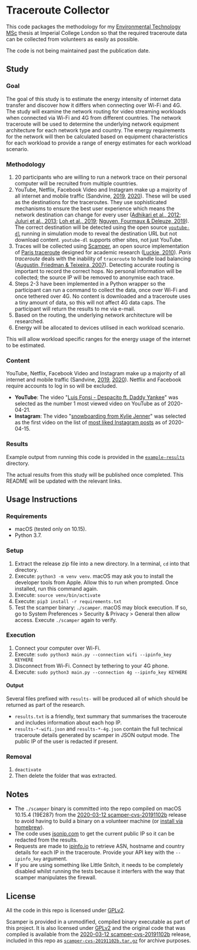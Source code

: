 # Traceroute Collector

This code packages the methodology for my [Environmental Technology MSc](https://www.imperial.ac.uk/environmental-policy/msc/) thesis at Imperial College London so that the required traceroute data can be collected from volunteers as easily as possible.

The code is not being maintained past the publication date.

## Study

### Goal

The goal of this study is to estimate the energy intensity of internet data transfer and discover how it differs when connecting over Wi-Fi and 4G. The study will examine the network routing for video streaming workloads when connected via Wi-Fi and 4G from different countries. The network traceroute will be used to determine the underlying network equipment architecture for each network type and country. The energy requirements for the network will then be calculated based on equipment characteristics for each workload to provide a range of energy estimates for each workload scenario.

### Methodology

1. 20 participants who are willing to run a network trace on their personal computer will be recruited from multiple countries.
2. YouTube, Netflix, Facebook Video and Instagram make up a majority of all internet and mobile traffic (Sandvine, [2019](https://www.sandvine.com/global-internet-phenomena-report-2019), [2020](https://www.sandvine.com/download-report-mobile-internet-phenomena-report-2020-sandvine)). These will be used as the destinations for the traceroutes. They use sophisticated mechanisms to ensure the best user experience which means the network destination can change for every user ([Adhikari et al., 2012](https://doi.org/10.1109/INFCOM.2012.6195644); [Juluri et al., 2013](https://ieeexplore.ieee.org/document/6573037); [Loh et al., 2019](https://doi.org/10.1145/3304109.3325819); [Nguyen, Fourmaux & Deleuze, 2019](https://doi.org/10.1007/978-3-030-14413-5_13)). The correct destination will be detected using the open source [`youtube-dl`](https://ytdl-org.github.io/youtube-dl/index.html ) running in simulation mode to reveal the destination URL but not download content. `youtube-dl` supports other sites, not just YouTube.
3. Traces will be collected using [Scamper](https://www.caida.org/tools/measurement/scamper/), an open source implementation of [Paris traceroute](https://paris-traceroute.net ) designed for academic research ([Luckie, 2010](https://doi.org/10.1145/1879141.1879171)). *Paris traceroute* deals with the inability of `traceroute` to handle load balancing ([Augustin, Friedman & Teixeira, 2007](https://doi.org/10.1109/E2EMON.2007.375313)). Detecting accurate routing is important to record the correct hops. No personal information will be collected; the source IP will be removed to anonymise each trace.
4. Steps 2-3 have been implemented in a Python wrapper so the participant can run a command to collect the data, once over Wi-Fi and once tethered over 4G. No content is downloaded and a traceroute uses a tiny amount of data, so this will not affect 4G data caps. The participant will return the results to me via e-mail.
5. Based on the routing, the underlying network architecture will be researched.
6. Energy will be allocated to devices utilised in each workload scenario.

This will allow workload specific ranges for the energy usage of the internet to be estimated.

### Content

YouTube, Netflix, Facebook Video and Instagram make up a majority of all internet and mobile traffic (Sandvine, [2019](https://www.sandvine.com/global-internet-phenomena-report-2019), [2020](https://www.sandvine.com/download-report-mobile-internet-phenomena-report-2020-sandvine)). Netflix and Facebook require accounts to log in so will be excluded.

* **YouTube**: The video "[Luis Fonsi - Despacito ft. Daddy Yankee](https://www.youtube.com/watch?v=kJQP7kiw5Fk)" was selected as the number 1 most viewed video on YouTube as of 2020-04-21.
* **Instagram**: The video "[snowboarding from Kylie Jenner](https://www.instagram.com/p/B5vhf4innBN/)" was selected as the first video on the list of [most liked Instagram posts](https://en.wikipedia.org/wiki/List_of_most-liked_Instagram_posts) as of 2020-04-15.

### Results

Example output from running this code is provided in the [`example-results`](/example-results) directory.

The actual results from this study will be published once completed. This README will be updated with the relevant links.

## Usage Instructions

### Requirements

* macOS (tested only on 10.15).
* Python 3.7.

### Setup

1. Extract the release zip file into a new directory. In a terminal, `cd` into that directory.
2. Execute: `python3 -m venv venv`. macOS may ask you to install the developer tools from Apple. Allow this to run when prompted. Once installed, run this command again.
3. Execute: `source venv/bin/activate`
4. Execute: `pip3 install -r requirements.txt`
5. Test the scamper binary: `./scamper`. macOS may block execution. If so, go to System Preferences > Security & Privacy > General then allow access. Execute `./scamper` again to verify.

### Execution

1. Connect your computer over Wi-Fi.
2. Execute: `sudo python3 main.py --connection wifi --ipinfo_key KEYHERE`
3. Disconnect from Wi-Fi. Connect by tethering to your 4G phone.
4. Execute: `sudo python3 main.py --connection 4g --ipinfo_key KEYHERE`

#### Output

Several files prefixed with `results-` will be produced all of which should be returned as part of the research.

* `results.txt` is a friendly, text summary that summarises the traceroute and includes information about each hop IP.
* `results-*-wifi.json` and `results-*-4g.json` contain the full technical traceroute details generated by scamper in JSON output mode. The public IP of the user is redacted if present.

### Removal

1. `deactivate`
2. Then delete the folder that was extracted.

## Notes

* The `./scamper` binary is committed into the repo compiled on macOS 10.15.4 (19E287) from the [2020-03-12 scamper-cvs-20191102b](https://www.caida.org/tools/measurement/scamper/code/scamper-cvs-20191102b.tar.gz) release to avoid having to build a binary on a volunteer machine (or [install via homebrew](https://formulae.brew.sh/formula/scamper)).
* The code uses [jsonip.com](https://jsonip.com) to get the current public IP so it can be redacted from the results.
* Requests are made to [ipinfo.io](https://ipinfo.io) to retrieve ASN, hostname and country details for each IP in the traceroute. Provide your API key with the `--ipinfo_key` argument.
* If you are using something like Little Snitch, it needs to be completely disabled whilst running the tests because it interfers with the way that scamper manipulates the firewall.

## License

All the code in this repo is licensed under [GPLv2](https://www.gnu.org/licenses/old-licenses/gpl-2.0.html).

Scamper is provided in a unmodified, compiled binary executable as part of this project. It is also licensed under [GPLv2](https://www.gnu.org/licenses/old-licenses/gpl-2.0.html) and the original code that was compiled is available from the [2020-03-12 scamper-cvs-20191102b](https://www.caida.org/tools/measurement/scamper/code/scamper-cvs-20191102b.tar.gz) release, included in this repo as [`scamper-cvs-20191102b.tar.gz`](/scamper-cvs-20191102b.tar.gz) for archive purposes.
